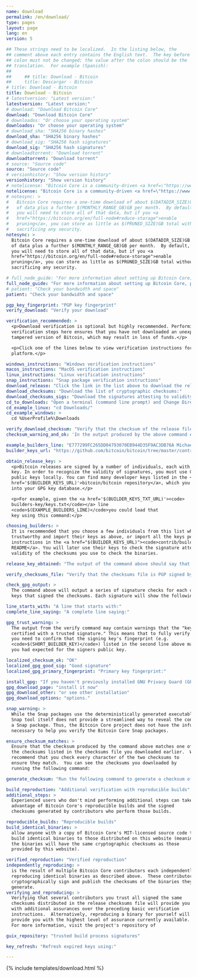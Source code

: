 ```yaml
---
name: download
permalink: /en/download/
type: pages
layout: page
lang: en
version: 5

## These strings need to be localized.  In the listing below, the
## comment above each entry contains the English text.  The key before the
## colon must not be changed; the value after the colon should be the
## translation.  For example (Spanish):
##
##     ## title: Download - Bitcoin
##     title: Descargar - Bitcoin
# title: Download - Bitcoin
title: Download - Bitcoin
# latestversion: "Latest version:"
latestversion: "Latest version:"
# download: "Download Bitcoin Core"
download: "Download Bitcoin Core"
# downloados: "Or choose your operating system"
downloados: "Or choose your operating system"
# download_sha: "SHA256 binary hashes"
download_sha: "SHA256 binary hashes"
# download_sig: "SHA256 hash signatures"
download_sig: "SHA256 hash signatures"
# downloadtorrent: "Download torrent"
downloadtorrent: "Download torrent"
# source: "Source code"
source: "Source code"
# versionhistory: "Show version history"
versionhistory: "Show version history"
# notelicense: "Bitcoin Core is a community-driven <a href=\"https://www.fsf.org/about/what-is-free-software\">free software</a> project, released under the open source <a href=\"http://opensource.org/licenses/mit-license.php\">MIT license</a>."
notelicense: "Bitcoin Core is a community-driven <a href=\"https://www.fsf.org/about/what-is-free-software\">free software</a> project, released under the open source <a href=\"http://opensource.org/licenses/mit-license.php\">MIT license</a>."
# notesync: >
#   Bitcoin Core requires a one-time download of about $(DATADIR_SIZE)GB
#   of data plus a further $(MONTHLY_RANGE_GB)GB per month.  By default,
#   you will need to store all of that data, but if you <a
#   href="https://bitcoin.org/en/full-node#reduce-storage">enable
#   pruning</a>, you can store as little as $(PRUNED_SIZE)GB total without
#   sacrificing any security.
notesync: >
  Bitcoin Core requires a one-time download of about $(DATADIR_SIZE)GB
  of data plus a further $(MONTHLY_RANGE_GB)GB per month.  By default,
  you will need to store all of that data, but if you <a
  href="https://bitcoin.org/en/full-node#reduce-storage">enable
  pruning</a>, you can store as little as $(PRUNED_SIZE)GB total without
  sacrificing any security.

# full_node_guide: "For more information about setting up Bitcoin Core, please read the <a href=\"https://bitcoin.org/en/full-node\">full node guide</a>."
full_node_guide: "For more information about setting up Bitcoin Core, please read the <a href=\"https://bitcoin.org/en/full-node\">full node guide</a>."
# patient: "Check your bandwidth and space"
patient: "Check your bandwidth and space"

pgp_key_fingerprint: "PGP key fingerprint"
verify_download: "Verify your download"

verification_recommended: >
  <p>Download verification is optional but highly recommended. Performing the
  verification steps here ensures that you have not downloaded an unexpected or
  tampered version of Bitcoin, which may result in loss of funds.</p>

  <p>Click one of the lines below to view verification instructions for that
  platform.</p>

windows_instructions: "Windows verification instructions"
macos_instructions: "MacOS verification instructions"
linux_instructions: "Linux verification instructions"
snap_instructions: "Snap package verification instructions"
download_release: "Click the link in the list above to download the release for your platform and wait for the file to finish downloading."
download_checksums: "Download the list of cryptographic checksums:"
download_checksums_sigs: "Download the signatures attesting to validity of the checksums:"
cd_to_downloads: "Open a terminal (command line prompt) and Change Directory (cd) to the folder you use for downloads.  For example:"
cd_example_linux: "cd Downloads/"
cd_example_windows: >
  cd %UserProfile%\Downloads

verify_download_checksum: "Verify that the checksum of the release file is listed in the checksums file using the following command:"
checksum_warning_and_ok: 'In the output produced by the above command ensure the output lists "$(SHASUMS_OK)" after the name of the release file you downloaded.  For example:'

example_builders_line: "E777299FC265DD04793070EB944D35F9AC3DB76A Michael Ford (fanquake)"
builder_keys_url: "https://github.com/bitcoin/bitcoin/tree/master/contrib/builder-keys"

obtain_release_key: >
  <p>Bitcoin releases are signed by a number of individuals, each with a unique public
  key. In order to recognize the validity of signatures, you must use GPG to load these
  public keys locally. You can find many developer keys listed in the <a
  href='$(BUILDER_KEYS_URL)'>bitcoin/bitcoin repository</a>, which you can then load
  into your GPG key database.</p>

  <p>For example, given the <a href='$(BUILDER_KEYS_TXT_URL)'><code>
  builders-key/keys.txt</code></a> line
  <code>$(EXAMPLE_BUILDERS_LINE)</code>you could load that
  key using this command:</p>

choosing_builders: >
  It is recommended that you choose a few individuals from this list who you find
  trustworthy and import their keys as above, or import all the keys per the
  instructions in the <a href="$(BUILDER_KEYS_URL)"><code>contrib/builder-key</code>
  README</a>. You will later use their keys to check the signature attesting to the
  validity of the checksums you use to check the binaries.

release_key_obtained: "The output of the command above should say that one key was imported, updated, has new signatures, or remained unchanged."

verify_checksums_file: "Verify that the checksums file is PGP signed by the release signing key:"

check_gpg_output: >
  The command above will output a series of signature checks for each of the public
  keys that signed the checksums. Each signature will show the following text:

line_starts_with: "A line that starts with:"
complete_line_saying: "A complete line saying:"

gpg_trust_warning: >
  The output from the verify command may contain warnings that the "key is not
  certified with a trusted signature." This means that to fully verify your download,
  you need to confirm that the signing key's fingerprint (e.g.
  <code>$(SHORT_BUILDER_KEY)</code>) listed in the second line above matches what
  you had expected for the signers public key.

localized_checksum_ok: "OK"
localized_gpg_good_sig: "Good signature"
localized_gpg_primary_fingerprint: "Primary key fingerprint:"

install_gpg: "If you haven't previously installed GNU Privacy Guard (GPG) on your system,"
gpg_download_page: "install it now"
gpg_download_other: "or see other installation"
gpg_download_options: "options."

snap_warning: >
  While the Snap packages use the deterministically generated executables, the
  Snap tool itself does not provide a streamlined way to reveal the contents of
  a Snap package. Thus, the Bitcoin Core project does not have the information
  necessary to help you verify the Bitcoin Core Snap packages.

ensure_checksum_matches: >
  Ensure that the checksum produced by the command above matches one of
  the checksums listed in the checksums file you downloaded earlier.  We
  recommend that you check every character of the two checksums to
  ensure they match.  You can see the checksums you downloaded by
  running the following command:

generate_checksum: "Run the following command to generate a checksum of the release file you downloaded.  Replace '$(FILE)' with the name of the file you actually downloaded."

build_reproduction: "Additional verification with reproducible builds"
additional_steps: >
  Experienced users who don't mind performing additional steps can take
  advantage of Bitcoin Core's reproducible builds and the signed
  checksums generated by contributors who perform those builds.

reproducible_builds: "Reproducible builds"
build_identical_binaries: >
  allow anyone with a copy of Bitcoin Core's MIT-licensed source code to
  build identical binaries to those distributed on this website (meaning
  the binaries will have the same cryptographic checksums as those
  provided by this website).

verified_reproduction: "Verified reproduction"
independently_reproducing: >
  is the result of multiple Bitcoin Core contributors each independently
  reproducing identical binaries as described above.  These contributors
  cryptographically sign and publish the checksums of the binaries they
  generate.
verifying_and_reproducing: >
  Verifying that several contributors you trust all signed the same
  checksums distributed in the release checksums file will provide you
  with additional assurances over the preceding basic verification
  instructions.  Alternatively, reproducing a binary for yourself will
  provide you with the highest level of assurance currently available.
  For more information, visit the project's repository of

guix_repository: "trusted build process signatures"

key_refresh: "Refresh expired keys using:"

---
```


{% include templates/download.html %}
